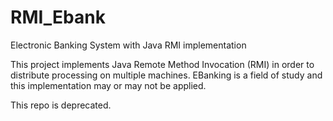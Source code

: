 # RMI_Ebank
Electronic Banking System with Java RMI implementation

This project implements Java Remote Method Invocation (RMI) in order to distribute processing on multiple machines. EBanking is a field of study and this implementation may or may not be applied.

This repo is deprecated.
